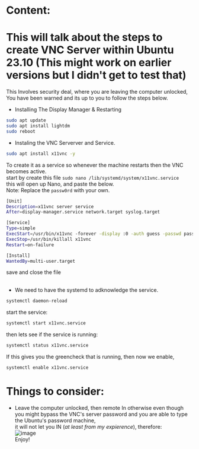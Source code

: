 # Content: 
# This will talk about the steps to create VNC Server within Ubuntu 23.10 (This might work on earlier versions but I didn't get to test that)
This Involves security deal, where you are leaving the computer unlocked, You have been warned and its up to you to follow the steps below.


* Installing The Display Manager &  Restarting
```bash
sudo apt update
sudo apt install lightdm
sudo reboot
```

* Instaling the VNC Serverver and Service.
```bash
sudo apt install x11vnc -y
```
To create it as a service so whenever the machine restarts then the VNC becomes active. <br/>
start by create this file `sudo nano /lib/systemd/system/x11vnc.service`  <br/>
this will open up Nano, and paste the below.  <br/>
Note: Replace the `passw0rd` with your own.  <br/>
```bash
[Unit]
Description=x11vnc server service
After=display-manager.service network.target syslog.target

[Service]
Type=simple
ExecStart=/usr/bin/x11vnc -forever -display :0 -auth guess -passwd passw0rd
ExecStop=/usr/bin/killall x11vnc
Restart=on-failure

[Install]
WantedBy=multi-user.target
```
save and close the file <br/> <br/>

* We need to have the systemd to adknowledge the service.
```bash
systemctl daemon-reload
```
start the service: <br/>
```bash
systemctl start x11vnc.service
```
then lets see if the service is running:  <br/>
```bash
systemctl status x11vnc.service
```
If this gives you the greencheck that is running, then now we enable,   <br/>
```bash
systemctl enable x11vnc.service
```

# Things to consider:
* Leave the computer unlocked, then remote In otherwise even though you might bypass the VNC's server password and you are able to type the Ubuntu's password machine, <br/>
it will not let you IN (_at least from my expierence_), therefore:  <br/>
![image](https://github.com/ivanjrt/vnc-server-Ubuntu.md/assets/44326428/5c64145a-b2da-4abe-b32e-1bb5be1f70f7)  <br/>
Enjoy!
